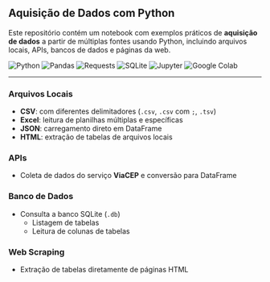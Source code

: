 ## Aquisição de Dados com Python

Este repositório contém um notebook com exemplos práticos de **aquisição de dados** a partir de múltiplas fontes usando Python, incluindo arquivos locais, APIs, bancos de dados e páginas da web.  

![Python](https://img.shields.io/badge/-Python-3776AB?style=for-the-badge&logo=python&logoColor=white)
![Pandas](https://img.shields.io/badge/-Pandas-150458?style=for-the-badge&logo=pandas&logoColor=white)
![Requests](https://img.shields.io/badge/-Requests-2C3E50?style=for-the-badge&logo=python&logoColor=white)
![SQLite](https://img.shields.io/badge/-SQLite-003B57?style=for-the-badge&logo=sqlite&logoColor=white)
![Jupyter](https://img.shields.io/badge/-Jupyter-F37626?style=for-the-badge&logo=jupyter&logoColor=white)
![Google Colab](https://img.shields.io/badge/-Google_Colab-F9AB00?style=for-the-badge&logo=googlecolab&logoColor=white)

---

### Arquivos Locais
- **CSV**: com diferentes delimitadores (`.csv`, `.csv` com `;`, `.tsv`)
- **Excel**: leitura de planilhas múltiplas e específicas
- **JSON**: carregamento direto em DataFrame
- **HTML**: extração de tabelas de arquivos locais

### APIs
- Coleta de dados do serviço **ViaCEP** e conversão para DataFrame

### Banco de Dados
- Consulta a banco SQLite (`.db`)
  - Listagem de tabelas
  - Leitura de colunas de tabelas

### Web Scraping
- Extração de tabelas diretamente de páginas HTML 
